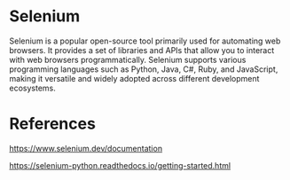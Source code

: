 # Selenium
Selenium is a popular open-source tool primarily used for automating web browsers. It provides a set of libraries and APIs that allow you to interact with web browsers programmatically. Selenium supports various programming languages such as Python, Java, C#, Ruby, and JavaScript, making it versatile and widely adopted across different development ecosystems.

# References
https://www.selenium.dev/documentation 

https://selenium-python.readthedocs.io/getting-started.html

